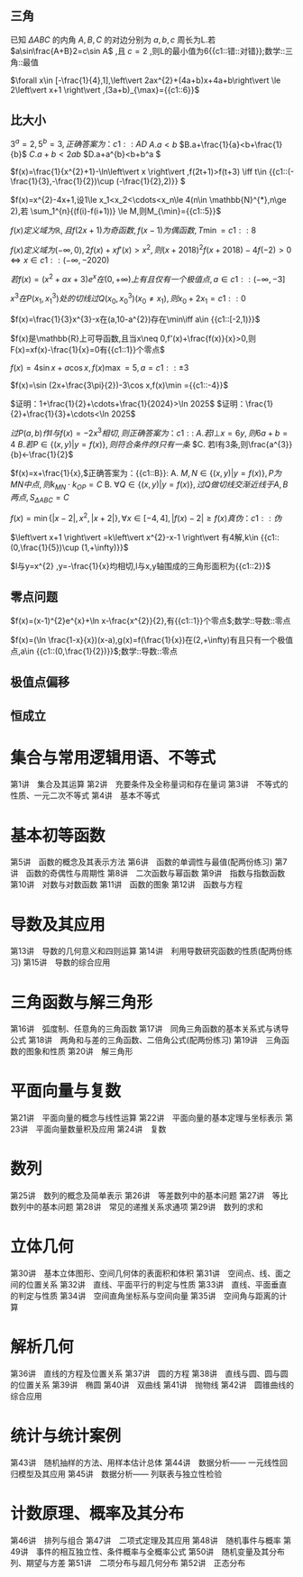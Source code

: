 ## 三角

已知 $\Delta ABC$ 的内角 $A,B,C$ 的对边分别为 $a,b,c$ 周长为L.若 $a\sin\frac{A+B}2=c\sin A$ ,且 $c=2$ ,则L的最小值为6{{c1::错::对错}};数学::三角::最值

$\forall x\in [-\frac{1}{4},1],\left\vert 2ax^{2}+(4a+b)x+4a+b\right\vert \le 2\left\vert x+1 \right\vert ,(3a+b)_{\max}={{c1::6}}$

## 比大小

$3^{a}=2,5^{b}=3,正确答案为：{{c1::AD}}$
$A. a<b$
$B.a+\frac{1}{a}<b+\frac{1}{b}$
$C.a+b<2ab$
$D.a+a^{b}<b+b^a $

$f(x)=\frac{1}{x^{2}+1}-\ln\left\vert x \right\vert ,f(2t+1)>f(t+3) \iff t\in {{c1::(-\frac{1}{3},-\frac{1}{2})\cup (-\frac{1}{2},2)}}  $

$f(x)=x^{2}-4x+1,设1\le x_1<x_2<\cdots<x_n\le 4(n\in \mathbb{N}^{*},n\ge 2),若 \sum_1^{n}{(f(i)-f(i+1))} \le M,则M_{\min}={{c1::5}}$

$f(x)定义域为\mathbb{R},且f(2x+1)为奇函数,f(x-1)为偶函数,T\min={{c1::8}}$

$f(x)定义域为(-\infty,0),2f(x)+xf'(x)>x^{2},则(x+2018)^{2}f(x+2018)-4f(-2)>0 \iff x\in {{c1::(-\infty,-2020)}}$

$若f(x)=(x^{2}+ax+3)e^{x}在(0,+\infty)上有且仅有一个极值点,a\in {{c1::(-\infty,-3]}}$

$x^{3}在P(x_1,x_1^{3})处的切线过Q(x_0,x_0^{3})(x_0\neq x_1),则x_0+2x_1={{c1::0}}$

$f(x)=\frac{1}{3}x^{3}-x在(a,10-a^{2})存在\min\iff a\in {{c1::[-2,1)}}$

$f(x)是\mathbb{R}上可导函数,且当x\neq 0,f'(x)+\frac{f(x)}{x}>0,则F(x)=xf(x)-\frac{1}{x}=0有{{c1::1}}个零点$

$f(x)=4\sin x+a\cos x,f(x)\max=5,a={{c1::\pm 3}}$

$f(x)=\sin (2x+\frac{3\pi}{2})-3\cos x,f(x)\min ={{c1::-4}}$

$证明：1+\frac{1}{2}+\cdots+\frac{1}{2024}>\ln 2025$
$证明：\frac{1}{2}+\frac{1}{3}+\cdots<\ln 2025$

$过P(a,b)作l与f(x)=-2x^{3}相切,则正确答案为：{{c1::}}$
$A. 若l \bot x=6y,则6a+b=4$
$B. 若P \in \left\{ (x,y) | y=f(x) \right\} ,则符合条件的l只有一条$
$C. 若l有3条,则\frac{a^{3}}{b}<-\frac{1}{2}$

$f(x)=x+\frac{1}{x},$正确答案为：{{c1::B}}:
A. $M,N \in \{ (x,y)| y=f(x) \},P为MN中点,则k_{MN} \cdot k_{OP}= C$
B. $\forall Q \in \{ (x,y)| y=f(x) \},过Q做切线交渐近线于A,B两点,S_{\Delta ABC}=C$

$f(x)=\min \left\{ \left\vert x-2 \right\vert ,x^{2},\left\vert x+2 \right\vert \right\},\forall  x\in [-4,4], \left\vert f(x)-2 \right\vert\ge f(x) 真伪：{{c1::伪}}$

$\left\vert x+1 \right\vert =k\left\vert x^{2}-x-1 \right\vert 有4解,k\in {{c1::(0,\frac{1}{5})\cup (1,+\infty)}}$

$l与y=x^{2} ,y=-\frac{1}{x}均相切,l与x,y轴围成的三角形面积为{{c1::2}}$

## 零点问题

$f(x)=(x-1)^{2}e^{x}+\ln x-\frac{x^{2}}{2},有{{c1::1}}个零点$;数学::导数::零点

$f(x)=(\ln \frac{1-x}{x})(x-a),g(x)=f(\frac{1}{x})在(2,+\infty)有且只有一个极值点,a\in {{c1::(0,\frac{1}{2})}}$;数学::导数::零点

## 极值点偏移


## 恒成立



# 集合与常用逻辑用语、不等式
第1讲　集合及其运算
第2讲　充要条件及全称量词和存在量词
第3讲　不等式的性质、一元二次不等式
第4讲　基本不等式
# 基本初等函数
第5讲　函数的概念及其表示方法
第6讲　函数的单调性与最值(配两份练习) 
第7讲　函数的奇偶性与周期性
第8讲　二次函数与幂函数
第9讲　指数与指数函数
第10讲　对数与对数函数
第11讲　函数的图象
第12讲　函数与方程
# 导数及其应用
第13讲　导数的几何意义和四则运算
第14讲　利用导数研究函数的性质(配两份练习) 
第15讲　导数的综合应用
# 三角函数与解三角形
第16讲　弧度制、任意角的三角函数
第17讲　同角三角函数的基本关系式与诱导公式
第18讲　两角和与差的三角函数、二倍角公式(配两份练习) 
第19讲　三角函数的图象和性质
第20讲　解三角形
# 平面向量与复数
第21讲　平面向量的概念与线性运算
第22讲　平面向量的基本定理与坐标表示
第23讲　平面向量数量积及应用
第24讲　复数
# 数列
第25讲　数列的概念及简单表示
第26讲　等差数列中的基本问题
第27讲　等比数列中的基本问题
第28讲　常见的递推关系求通项
第29讲　数列的求和
# 立体几何
第30讲　基本立体图形、空间几何体的表面积和体积
第31讲　空间点、线、面之间的位置关系
第32讲　直线、平面平行的判定与性质
第33讲　直线、平面垂直的判定与性质
第34讲　空间直角坐标系与空间向量
第35讲　空间角与距离的计算
# 解析几何
第36讲　直线的方程及位置关系
第37讲　圆的方程
第38讲　直线与圆、圆与圆的位置关系
第39讲　椭圆
第40讲　双曲线
第41讲　抛物线
第42讲　圆锥曲线的综合应用
# 统计与统计案例
第43讲　随机抽样的方法、用样本估计总体
第44讲　数据分析—— 一元线性回归模型及其应用
第45讲　数据分析—— 列联表与独立性检验
# 计数原理、概率及其分布
第46讲　排列与组合
第47讲　二项式定理及其应用
第48讲　随机事件与概率
第49讲　事件的相互独立性、条件概率与全概率公式
第50讲　随机变量及其分布列、期望与方差
第51讲　二项分布与超几何分布
第52讲　正态分布